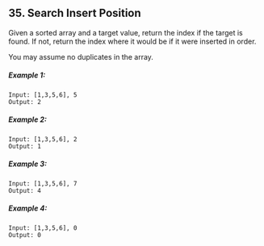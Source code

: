 ## 35. Search Insert Position
Given a sorted array and a target value, return the index if the target is found. If not, return the index where it would be if it were inserted in order.

You may assume no duplicates in the array.

##### Example 1:
```
Input: [1,3,5,6], 5
Output: 2
```
##### Example 2:
```
Input: [1,3,5,6], 2
Output: 1
```
##### Example 3:
```
Input: [1,3,5,6], 7
Output: 4
```
##### Example 4:
```
Input: [1,3,5,6], 0
Output: 0
```